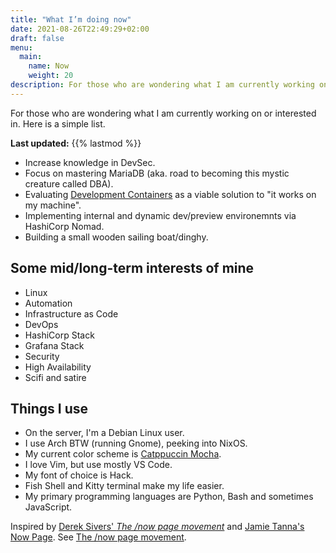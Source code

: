 ```yaml
---
title: "What I’m doing now"
date: 2021-08-26T22:49:29+02:00
draft: false
menu:
  main:
    name: Now
    weight: 20
description: For those who are wondering what I am currently working on or interested in. Here is a simple list.
---
```


For those who are wondering what I am currently working on or interested in.
Here is a simple list.

**Last updated:** {{% lastmod %}}

- Increase knowledge in DevSec.
- Focus on mastering MariaDB (aka. road to becoming this mystic creature called DBA).
- Evaluating [Development Containers](https://containers.dev/) as a viable solution to "it works on my machine".
- Implementing internal and dynamic dev/preview environemnts via HashiCorp Nomad.
- Building a small wooden sailing boat/dinghy.

## Some mid/long-term interests of mine

- Linux
- Automation
- Infrastructure as Code
- DevOps
- HashiCorp Stack
- Grafana Stack
- Security
- High Availability
- Scifi and satire

## Things I use

- On the server, I'm a Debian Linux user.
- I use Arch BTW (running Gnome), peeking into NixOS.
- My current color scheme is [Catppuccin Mocha](https://github.com/catppuccin/catppuccin).
- I love Vim, but use mostly VS Code.
- My font of choice is Hack.
- Fish Shell and Kitty terminal make my life easier.
- My primary programming languages are Python, Bash and sometimes JavaScript.

Inspired by [Derek Sivers' *The /now page movement*](https://sive.rs/nowff) and [Jamie Tanna's Now Page](https://www.jvt.me/now/).
See [The /now page movement](https://nownownow.com/about).
